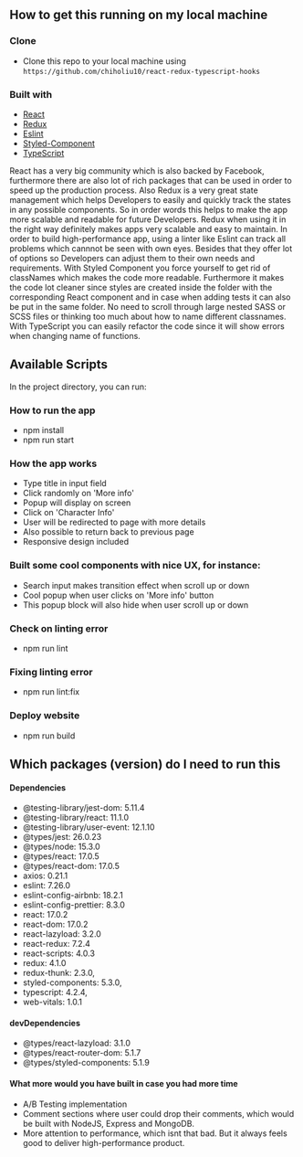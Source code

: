 ## How to get this running on my local machine

### Clone
- Clone this repo to your local machine using `https://github.com/chiholiu10/react-redux-typescript-hooks`

### Built with

- [React](https://reactjs.org/docs/getting-started.html) 
- [Redux](https://redux.js.org/)
- [Eslint](https://eslint.org/) 
- [Styled-Component](https://styled-components.com) 
- [TypeScript](https://www.typescriptlang.org/)

React has a very big community which is also backed by Facebook, furthermore there are also lot of rich packages that can be used in order to speed up the production process. Also Redux is a very great state management which helps Developers to easily and quickly track the states in any possible components. So in order words this helps to make the app more scalable and readable for future Developers. Redux when using it in the right way definitely makes apps very scalable and easy to maintain. In order to build high-performance app, using a linter like Eslint can track all problems which cannnot be seen with own eyes. Besides that they offer lot of options so Developers can adjust them to their own needs and requirements. With Styled Component you force yourself to get rid of classNames which makes the code more readable. Furthermore it makes the code lot cleaner since styles are created inside the folder with the corresponding React component and in case when adding tests it can also be put in the same folder. No need to scroll through large nested SASS or SCSS files or thinking too much about how to name different classnames. With TypeScript you can easily refactor the code since it will show errors when changing name of functions. 

## Available Scripts

In the project directory, you can run:

### How to run the app
* npm install 
* npm run start

### How the app works
* Type title in input field
* Click randomly on 'More info'
* Popup will display on screen
* Click on 'Character Info'
* User will be redirected to page with more details
* Also possible to return back to previous page
* Responsive design included 

### Built some cool components with nice UX, for instance:
* Search input makes transition effect when scroll up or down
* Cool popup when user clicks on 'More info' button
* This popup block will also hide when user scroll up or down

### Check on linting error
* npm run lint

### Fixing linting error 
* npm run lint:fix 

### Deploy website
* npm run build

## Which packages (version) do I need to run this
#### Dependencies
- @testing-library/jest-dom: 5.11.4
- @testing-library/react: 11.1.0
- @testing-library/user-event: 12.1.10
- @types/jest: 26.0.23
- @types/node: 15.3.0
- @types/react: 17.0.5
- @types/react-dom: 17.0.5
- axios: 0.21.1
- eslint: 7.26.0
- eslint-config-airbnb: 18.2.1
- eslint-config-prettier: 8.3.0
- react: 17.0.2
- react-dom: 17.0.2
- react-lazyload: 3.2.0
- react-redux: 7.2.4
- react-scripts: 4.0.3
- redux: 4.1.0
- redux-thunk: 2.3.0,
- styled-components: 5.3.0,
- typescript: 4.2.4,
- web-vitals: 1.0.1

#### devDependencies
- @types/react-lazyload: 3.1.0
- @types/react-router-dom: 5.1.7
- @types/styled-components: 5.1.9 

#### What more would you have built in case you had more time
- A/B Testing implementation
- Comment sections where user could drop their comments, which would be built with NodeJS, Express and MongoDB. 
- More attention to performance, which isnt that bad. But it always feels good to deliver high-performance product. 
